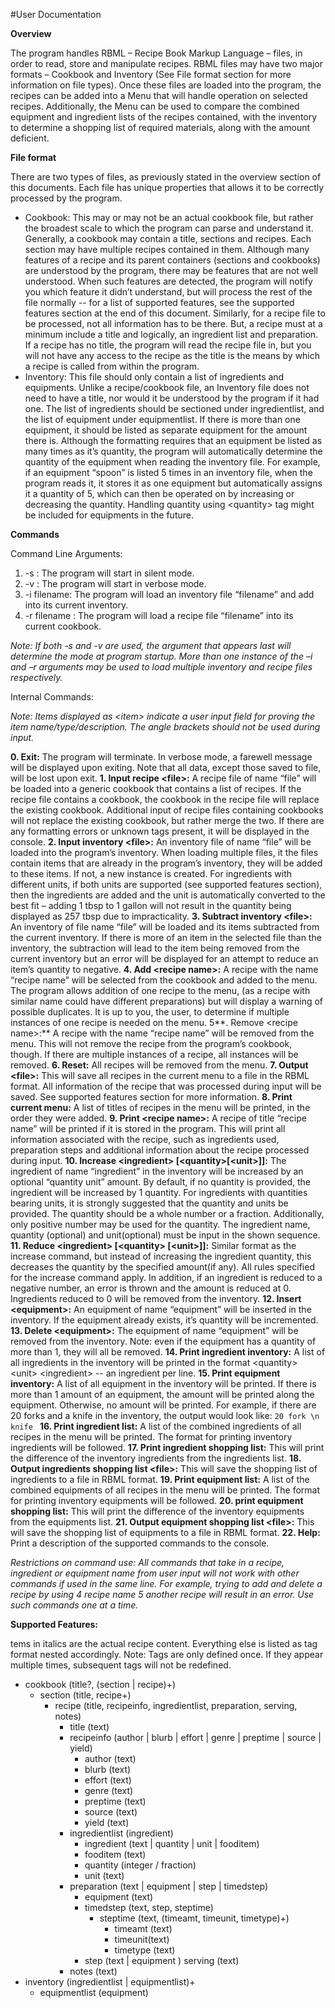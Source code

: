 #User Documentation

**Overview**

The program handles RBML – Recipe Book Markup Language – files, in order to read, store and manipulate recipes. RBML files may have two major formats – Cookbook and Inventory (See File format section for more information on file types). Once these files are loaded into the program, the recipes can be added into a Menu that will handle operation on selected recipes. Additionally, the Menu can be used to compare the combined equipment and ingredient lists of the recipes contained, with the inventory to determine a shopping list of required materials, along with the amount deficient.

**File format**

There are two types of files, as previously stated in the overview section of this documents. Each file has unique properties that allows it to be correctly processed by the program.
- Cookbook: This may or may not be an actual cookbook file, but rather the broadest scale to which the program can parse and understand it. Generally, a cookbook may contain a title, sections and recipes. Each section may have multiple recipes contained in them. Although many features of a recipe and its parent containers (sections and cookbooks) are understood by the program, there may be features that are not well understood. When such features are detected, the program will notify you which feature it didn’t understand, but will process the rest of the file normally -- for a list of supported features, see the supported features section at the end of this document. Similarly, for a recipe file to be processed, not all information has to be there. But, a recipe must at a minimum include a title and logically, an ingredient list and preparation. If a recipe has no title, the program will read the recipe file in, but you will not have any access to the recipe as the title is the means by which a recipe is called from within the program.
- Inventory: This file should only contain a list of ingredients and equipments. Unlike a recipe/cookbook file, an Inventory file does not need to have a title, nor would it be understood by the program if it had one. The list of ingredients should be sectioned under ingredientlist, and the list of equipment under equipmentlist. If there is more than one equipment, it should be listed as separate equipment for the amount there is. Although the formatting requires that an equipment be listed as many times as it’s quantity, the program will automatically determine the quantity of the equipment when reading the inventory file. For example, if an equipment “spoon” is listed 5 times in an inventory file, when the program reads it, it stores it as one equipment but automatically assigns it a quantity of 5, which can then be operated on by increasing or decreasing the quantity. Handling quantity using \<quantity\> tag might be included for equipments in the future.

**Commands**

Command Line Arguments:
1. -s : The program will start in silent mode.
2. -v : The program will start in verbose mode.
3. -i filename: The program will load an inventory file “filename” and add into its current inventory.
4. -r filename : The program will load a recipe file “filename” into its current cookbook.

*Note: If both -s and -v are used, the argument that appears last will determine the mode at program startup. More than one instance of the –i and –r arguments may be used to load multiple inventory and recipe files respectively.*

Internal Commands:

*Note: Items displayed as \<item\> indicate a user input field for proving the item name/type/description. The angle brackets should not be used during input.*

**0. Exit:** The program will terminate. In verbose mode, a farewell message will be displayed upon exiting. Note that all data, except those saved to file, will be lost upon exit.
**1. Input recipe \<file\>:** A recipe file of name “file” will be loaded into a generic cookbook that contains a list of recipes. If the recipe file contains a cookbook, the cookbook in the recipe file will replace the existing cookbook. Additional input of recipe files containing cookbooks will not replace the existing cookbook, but rather merge the two. If there are any formatting errors or unknown tags present, it will be displayed in the console.
**2. Input inventory \<file\>:** An inventory file of name “file” will be loaded into the program’s inventory. When loading multiple files, it the files contain items that are already in the program’s inventory, they will be added to these items. If not, a new instance is created. For ingredients with different units, if both units are supported (see supported features section), then the ingredients are added and the unit is automatically converted to the best fit – adding 1 tbsp to 1 gallon will not result in the quantity being displayed as 257 tbsp due to impracticality.
**3. Subtract inventory \<file\>:** An inventory of file name “file” will be loaded and its items subtracted from the current inventory. If there is more of an item in the selected file than the inventory, the subtraction will lead to the item being removed from the current inventory but an error will be displayed for an attempt to reduce an item’s quantity to negative.
**4. Add \<recipe name\>:** A recipe with the name “recipe name” will be selected from the cookbook and added to the menu. The program allows addition of one recipe to the menu, (as a recipe with similar name could have different preparations) but will display a warning of possible duplicates. It is up to you, the user, to determine if multiple instances of one recipe is needed on the menu.
5**. Remove \<recipe name\>:** A recipe with the name “recipe name” will be removed from the menu. This will not remove the recipe from the program’s cookbook, though. If there are multiple instances of a recipe, all instances will be removed.
**6. Reset:** All recipes will be removed from the menu.
**7. Output \<file\>:** This will save all recipes in the current menu to a file in the RBML format. All
information of the recipe that was processed during input will be saved. See supported
features section for more information.
**8. Print current menu:** A list of titles of recipes in the menu will be printed, in the order they
were added.
**9. Print \<recipe name\>:** A recipe of title “recipe name” will be printed if it is stored in the
program. This will print all information associated with the recipe, such as ingredients used, preparation steps and additional information about the recipe processed during input.
**10. Increase \<ingredient\> [\<quantity\>[\<unit\>]]:** The ingredient of name “ingredient” in the inventory will be increased by an optional “quantity unit” amount. By default, if no quantity is provided, the ingredient will be increased by 1 quantity. For ingredients with quantities bearing units, it is strongly suggested that the quantity and units be provided. The quantity should be a whole number or a fraction. Additionally, only positive number may be used for the quantity. The ingredient name, quantity (optional) and unit(optional) must be input in the shown sequence.
**11. Reduce \<ingredient\> [\<quantity\> [\<unit\>]]:** Similar format as the increase command, but instead of increasing the ingredient quantity, this decreases the quantity by the specified amount(if any). All rules specified for the increase command apply. In addition, if an ingredient is reduced to a negative number, an error is thrown and the amount is reduced at 0. Ingredients reduced to 0 will be removed from the inventory.
**12. Insert \<equipment\>:** An equipment of name “equipment” will be inserted in the inventory. If the equipment already exists, it’s quantity will be incremented.
**13. Delete \<equipment\>:** The equipment of name “equipment” will be removed from the inventory. Note: even if the equipment has a quantity of more than 1, they will all be removed.
**14. Print ingredient inventory:** A list of all ingredients in the inventory will be printed in the format \<quantity\> \<unit\> \<ingredient\> -- an ingredient per line.
**15. Print equipment inventory:** A list of all equipment in the inventory will be printed. If there is more than 1 amount of an equipment, the amount will be printed along the equipment. Otherwise, no amount will be printed. For example, if there are 20 forks and a knife in the inventory, the output would look like: ```20 fork \n knife ```
**16. Print ingredient list:** A list of the combined ingredients of all recipes in the menu will be printed. The format for printing inventory ingredients will be followed.
**17. Print ingredient shopping list:** This will print the difference of the inventory ingredients from the ingredients list.
**18. Output ingredients shopping list \<file\>:** This will save the shopping list of ingredients to a file in RBML format.
**19. Print equipment list:** A list of the combined equipments of all recipes in the menu will be printed. The format for printing inventory equipments will be followed.
**20. print equipment shopping list:** This will print the difference of the inventory equipments from the equipments list.
**21. Output equipment shopping list \<file\>:** This will save the shopping list of equipments to a file in RBML format.
**22. Help:** Print a description of the supported commands to the console.

*Restrictions on command use: All commands that take in a recipe, ingredient or equipment name from user input will not work with other commands if used in the same line. For example, trying to add and delete a recipe by using 4 recipe name 5 another recipe will result in an error. Use such commands one at a time.*

**Supported Features:**

tems in italics are the actual recipe content. Everything else is listed as tag format nested accordingly. Note: Tags are only defined once. If they appear multiple times, subsequent tags will not be redefined.
- cookbook (title?, (section | recipe)+)
  - section (title, recipe+)
    - recipe (title, recipeinfo, ingredientlist, preparation, serving, notes)
      - title (text)
      - recipeinfo (author | blurb | effort | genre | preptime | source | yield)
        - author (text)
        - blurb (text)
        - effort (text)
        - genre (text)
        - preptime (text)
        - source (text)
        - yield (text) 
      - ingredientlist (ingredient)
        - ingredient (text | quantity | unit | fooditem)
        - fooditem (text)
        - quantity (integer / fraction) 
        - unit (text)
      - preparation (text | equipment | step | timedstep)
        - equipment (text)
        - timedstep (text, step, steptime)
          - steptime (text, (timeamt, timeunit, timetype)+)
            - timeamt (text)
            - timeunit(text)
            - timetype (text)
        - step (text | equipment ) serving (text)
      - notes (text)
- inventory (ingredientlist | equipmentlist)+
  - equipmentlist (equipment)